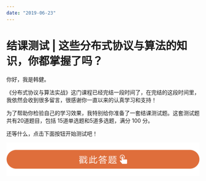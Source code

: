 ```yaml
---
date: "2019-06-23"
---  
```

      
# 结课测试 | 这些分布式协议与算法的知识，你都掌握了吗？
你好，我是韩健。

《分布式协议与算法实战》这门课程已经完结一段时间了，在完结的这段时间里，我依然会收到很多留言，很感谢你一直以来的认真学习和支持！

为了帮助你检验自己的学习效果，我特别给你准备了一套结课测试题。这套测试题共有20道题目，包括 15道单选题和5道多选题，满分 100 分。

还等什么，点击下面按钮开始测试吧！

[![](./httpsstatic001geekbangorgresourceimage28a428d1be62669b4f3cc01c36466bf811a4.png)](http://time.geekbang.org/quiz/intro?act_id=195&exam_id=488)

<!-- [[[read_end]]] -->